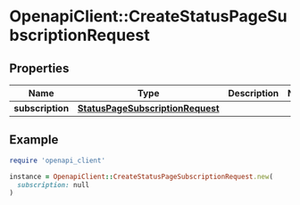 # OpenapiClient::CreateStatusPageSubscriptionRequest

## Properties

| Name | Type | Description | Notes |
| ---- | ---- | ----------- | ----- |
| **subscription** | [**StatusPageSubscriptionRequest**](StatusPageSubscriptionRequest.md) |  |  |

## Example

```ruby
require 'openapi_client'

instance = OpenapiClient::CreateStatusPageSubscriptionRequest.new(
  subscription: null
)
```

